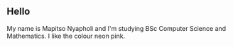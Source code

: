 ## Hello

My name is Mapitso Nyapholi and I'm studying BSc Computer Science and Mathematics.
I like the colour neon pink.